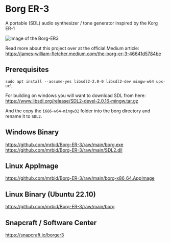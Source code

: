 # Borg ER-3
A portable (SDL) audio synthesizer / tone generator inspired by the Korg ER-1

![Image of the Borg-ER3](https://miro.medium.com/max/964/1*0UUSrjWHIpSUcQAzevQd1A.png)

Read more about this project over at the official Medium article:<br>
https://james-william-fletcher.medium.com/the-borg-er-3-46641d5784be

## Prerequisites
`sudo apt install --assume-yes libsdl2-2.0-0 libsdl2-dev mingw-w64 upx-ucl`

For building on windows you will want to download SDL from here:<br>
https://www.libsdl.org/release/SDL2-devel-2.0.16-mingw.tar.gz

And the copy the `i686-w64-mingw32` folder into the borg directory
and rename it to `SDL2`.

## Windows Binary
https://github.com/mrbid/Borg-ER-3/raw/main/borg.exe<br>
https://github.com/mrbid/Borg-ER-3/raw/main/SDL2.dll

## Linux AppImage
https://github.com/mrbid/Borg-ER-3/raw/main/borg-x86_64.AppImage

## Linux Binary (Ubuntu 22.10)
https://github.com/mrbid/Borg-ER-3/raw/main/borg

## Snapcraft / Software Center
https://snapcraft.io/borger3
